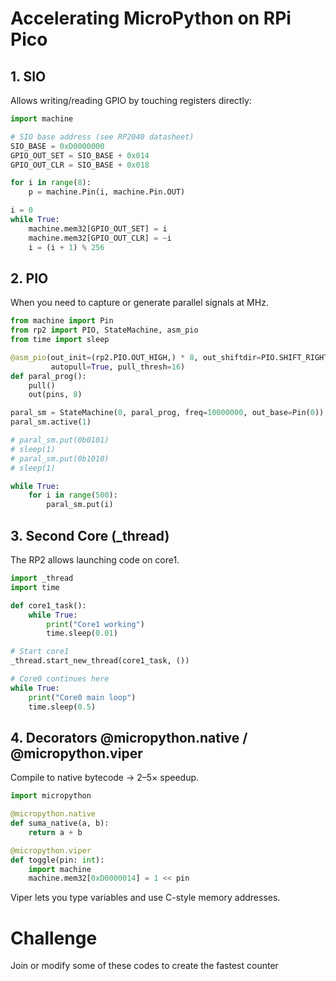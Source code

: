 # Accelerating MicroPython on RPi Pico

## 1. SIO

Allows writing/reading GPIO by touching registers directly:

```python
import machine

# SIO base address (see RP2040 datasheet)
SIO_BASE = 0xD0000000
GPIO_OUT_SET = SIO_BASE + 0x014
GPIO_OUT_CLR = SIO_BASE + 0x018

for i in range(8):
    p = machine.Pin(i, machine.Pin.OUT)

i = 0
while True:
    machine.mem32[GPIO_OUT_SET] = i
    machine.mem32[GPIO_OUT_CLR] = ~i
    i = (i + 1) % 256
```

## 2. PIO 

When you need to capture or generate parallel signals at MHz.

```python
from machine import Pin
from rp2 import PIO, StateMachine, asm_pio
from time import sleep

@asm_pio(out_init=(rp2.PIO.OUT_HIGH,) * 8, out_shiftdir=PIO.SHIFT_RIGHT,
         autopull=True, pull_thresh=16)
def paral_prog():
    pull()  
    out(pins, 8)  

paral_sm = StateMachine(0, paral_prog, freq=10000000, out_base=Pin(0))
paral_sm.active(1)

# paral_sm.put(0b0101)
# sleep(1)
# paral_sm.put(0b1010)
# sleep(1)

while True:
    for i in range(500):
        paral_sm.put(i)
```

## 3. Second Core (\_thread)

The RP2 allows launching code on core1.

```python
import _thread
import time

def core1_task():
    while True:
        print("Core1 working")
        time.sleep(0.01)

# Start core1
_thread.start_new_thread(core1_task, ())

# Core0 continues here
while True:
    print("Core0 main loop")
    time.sleep(0.5)
```

## 4. Decorators @micropython.native / @micropython.viper

Compile to native bytecode → 2–5× speedup.

```python
import micropython

@micropython.native
def suma_native(a, b):
    return a + b

@micropython.viper
def toggle(pin: int):
    import machine
    machine.mem32[0xD0000014] = 1 << pin
```

Viper lets you type variables and use C-style memory addresses.

# Challenge
Join or modify some of these codes to create the fastest counter
